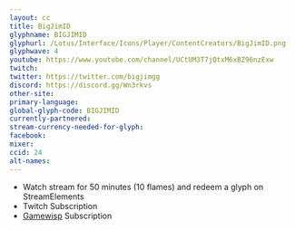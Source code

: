 ```yaml
---
layout: cc
title: BigJimID
glyphname: BIGJIMID
glyphurl: /Lotus/Interface/Icons/Player/ContentCreators/BigJimID.png
glyphwave: 4
youtube: https://www.youtube.com/channel/UCtUM3T7jQtxM6xBZ96nzExw
twitch:
twitter: https://twitter.com/bigjimgg
discord: https://discord.gg/Wn3rkvs
other-site:
primary-language:
global-glyph-code: BIGJIMID
currently-partnered:
stream-currency-needed-for-glyph:
facebook:
mixer:
ccid: 24
alt-names:
---
```

* Watch stream for 50 minutes (10 flames) and redeem a glyph on StreamElements
* Twitch Subscription
* [Gamewisp](https://gamewisp.com/bigjimid) Subscription
